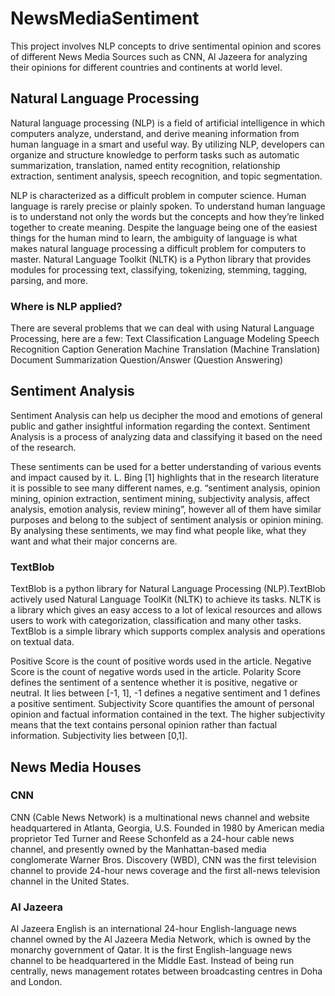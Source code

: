 # NewsMediaSentiment

This project involves NLP concepts to drive sentimental opinion and scores of different News Media Sources such as CNN, Al Jazeera  for analyzing their opinions for different countries and continents at world level.

## Natural Language Processing
Natural language processing (NLP) is a field of artificial intelligence in which computers analyze, understand, and derive meaning information from human language in a smart and useful way. By utilizing NLP, developers can organize and structure knowledge to perform tasks such as automatic summarization, translation, named entity recognition, relationship extraction, sentiment analysis, speech recognition, and topic segmentation.

NLP is characterized as a difficult problem in computer science. Human language is rarely precise or plainly spoken. To understand human language is to understand not only the words but the concepts and how they’re linked together to create meaning. Despite the language being one of the easiest things for the human mind to learn, the ambiguity of language is what makes natural language processing a difficult problem for computers to master.
Natural Language Toolkit (NLTK) is a Python library that provides modules for processing text, classifying, tokenizing, stemming, tagging, parsing, and more.

### Where is NLP applied?
There are several problems that we can deal with using Natural Language Processing, here are a few:
Text Classification
Language Modeling
Speech Recognition
Caption Generation
Machine Translation (Machine Translation)
Document Summarization
Question/Answer (Question Answering)

## Sentiment Analysis

Sentiment Analysis can help us decipher the mood and emotions of general public and gather insightful information regarding the context. Sentiment Analysis is a process of analyzing data and classifying it based on the need of the research.

These sentiments can be used for a better understanding of various events and impact caused by it. L. Bing [1] highlights that in the research literature it is possible to see many different names, e.g. “sentiment analysis, opinion mining, opinion extraction, sentiment mining, subjectivity analysis, affect analysis, emotion analysis, review mining”, however all of them have similar purposes and belong to the subject of sentiment analysis or opinion mining. By analysing these sentiments, we may find what people like, what they want and what their major concerns are.

### TextBlob

TextBlob is a python library for Natural Language Processing (NLP).TextBlob actively used Natural Language ToolKit (NLTK) to achieve its tasks. NLTK is a library which gives an easy access to a lot of lexical resources and allows users to work with categorization, classification and many other tasks. TextBlob is a simple library which supports complex analysis and operations on textual data.

Positive Score is the count of positive words used in the article.
Negative Score is the count of negative words used in the article.
Polarity Score defines the sentiment of a sentence whether it is positive, negative or neutral. It lies between [-1, 1], -1 defines a negative sentiment and 1 defines a positive sentiment.
Subjectivity Score quantifies the amount of personal opinion and factual information contained in the text. The higher subjectivity means that the text contains personal opinion rather than factual information. Subjectivity lies between [0,1].

## News Media Houses

### CNN

CNN (Cable News Network) is a multinational news channel and website headquartered in Atlanta, Georgia, U.S. Founded in 1980 by American media proprietor Ted Turner and Reese Schonfeld as a 24-hour cable news channel, and presently owned by the Manhattan-based media conglomerate Warner Bros. Discovery (WBD), CNN was the first television channel to provide 24-hour news coverage and the first all-news television channel in the United States.

### Al Jazeera

Al Jazeera English is an international 24-hour English-language news channel owned by the Al Jazeera Media Network, which is owned by the monarchy government of Qatar. It is the first English-language news channel to be headquartered in the Middle East. Instead of being run centrally, news management rotates between broadcasting centres in Doha and London.
